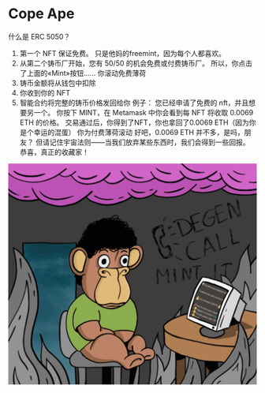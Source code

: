 # Cope Ape

什么是 ERC 5050？
1. 第一个 NFT 保证免费。 只是他妈的freemint，因为每个人都喜欢。
2. 从第二个铸币厂开始，您有 50/50 的机会免费或付费铸币厂。 所以，你点击了上面的«Mint»按钮......
你滚动免费薄荷
1. 铸币金额将从钱包中扣除
2. 你收到你的 NFT
3. 智能合约将完整的铸币价格发回给你
例子：
您已经申请了免费的 nft，并且想要另一个。 你按下 MINT，在 Metamask 中你会看到每 NFT 将收取 0.0069 ETH 的价格。 交易通过后，你得到了NFT，你也拿回了0.0069 ETH（因为你是个幸运的混蛋）
你为付费薄荷滚动
好吧，0.0069 ETH 并不多，是吗，朋友？ 但请记住宇宙法则——当我们放弃某些东西时，我们会得到一些回报。 恭喜，真正的收藏家！

![nft](1.png)
